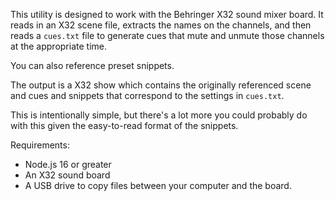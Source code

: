 This utility is designed to work with the Behringer X32 sound mixer board. It reads in an X32 scene file, extracts the names on the channels, and then reads a `cues.txt`
file to generate cues that mute and unmute those channels at the appropriate time.

You can also reference preset snippets.

The output is a X32 show which contains the originally referenced scene and cues and snippets that correspond to the
settings in `cues.txt`.

This is intentionally simple, but there's a lot more you could probably do with this given the easy-to-read format of
the snippets.

Requirements:

- Node.js 16 or greater
- An X32 sound board
- A USB drive to copy files between your computer and the board.

